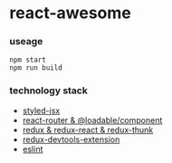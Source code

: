 # react-awesome

### useage
```
npm start
npm run build
```

### technology stack
* [styled-jsx](https://www.npmjs.com/package/styled-jsx)
* [react-router & @loadable/component](https://reacttraining.com/react-router/web/guides/quick-start)
* [redux & redux-react & redux-thunk](http://cn.redux.js.org/docs/react-redux/api.html)
* [redux-devtools-extension](https://github.com/zalmoxisus/redux-devtools-extension#usage)
* [eslint](https://cn.eslint.org/)